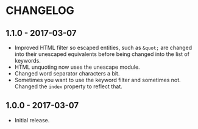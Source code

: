 CHANGELOG
=========


1.1.0 - 2017-03-07
------------------

* Improved HTML filter so escaped entities, such as `&quot;` are changed into their unescaped equivalents before being changed into the list of keywords.
* HTML unquoting now uses the unescape module.
* Changed word separator characters a bit.
* Sometimes you want to use the keyword filter and sometimes not. Changed the `index` property to reflect that.


1.0.0 - 2017-03-07
------------------

* Initial release.

